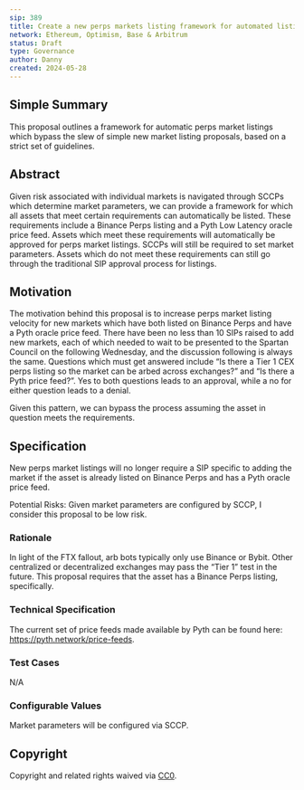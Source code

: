 ```yaml
---
sip: 389
title: Create a new perps markets listing framework for automated listing across all networks
network: Ethereum, Optimism, Base & Arbitrum
status: Draft
type: Governance
author: Danny
created: 2024-05-28
---
```


## Simple Summary

This proposal outlines a framework for automatic perps market listings which bypass the slew of simple new market listing proposals, based on a strict set of guidelines.

## Abstract

Given risk associated with individual markets is navigated through SCCPs which determine market parameters, we can provide a framework for which all assets that meet certain requirements can automatically be listed. These requirements include a Binance Perps listing and a Pyth Low Latency oracle price feed. Assets which meet these requirements will automatically be approved for perps market listings. SCCPs will still be required to set market parameters. Assets which do not meet these requirements can still go through the traditional SIP approval process for listings.

## Motivation

The motivation behind this proposal is to increase perps market listing velocity for new markets which have both listed on Binance Perps and have a Pyth oracle price feed. There have been no less than 10 SIPs raised to add new markets, each of which needed to wait to be presented to the Spartan Council on the following Wednesday, and the discussion following is always the same. Questions which must get answered include “Is there a Tier 1 CEX perps listing so the market can be arbed across exchanges?” and “Is there a Pyth price feed?”. Yes to both questions leads to an approval, while a no for either question leads to a denial.

Given this pattern, we can bypass the process assuming the asset in question meets the requirements. 

## Specification

New perps market listings will no longer require a SIP specific to adding the market if the asset is already listed on Binance Perps and has a Pyth oracle price feed.

Potential Risks: Given market parameters are configured by SCCP, I consider this proposal to be low risk.

### Rationale

In light of the FTX fallout, arb bots typically only use Binance or Bybit.  Other centralized or decentralized exchanges may pass the “Tier 1” test in the future. This proposal requires that the asset has a Binance Perps listing, specifically.

### Technical Specification

The current set of price feeds made available by Pyth can be found here: https://pyth.network/price-feeds. 

### Test Cases

N/A

### Configurable Values

Market parameters will be configured via SCCP.

## Copyright

Copyright and related rights waived via [CC0](https://creativecommons.org/publicdomain/zero/1.0/).
